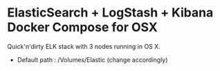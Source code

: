 # ElasticSearch + LogStash + Kibana Docker Compose for OSX

Quick'n'dirty ELK stack with 3 nodes running in OS X.

- Default path : /Volumes/Elastic (change accordingly)



